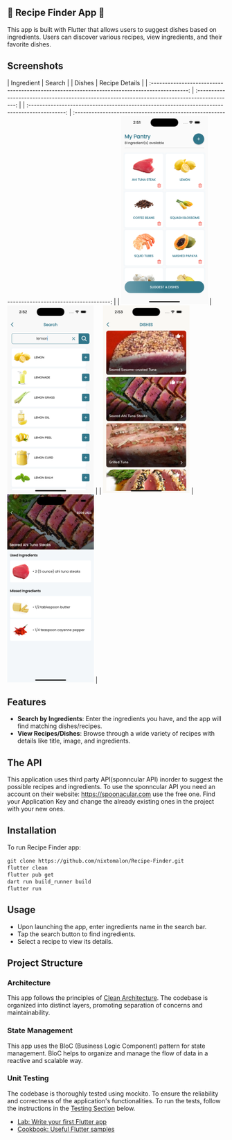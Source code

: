 ## 🍜 Recipe Finder App 🍜
This app is built with Flutter that allows users to suggest dishes based on ingredients. Users can discover various recipes, view ingredients, and their favorite dishes.

## Screenshots
|                                            Ingredient                                         |                                            Search                                             | |                                            Dishes                                             |                                         Recipe Details                                        |
| :-------------------------------------------------------------------------------------------: | :-------------------------------------------------------------------------------------------: | | :-------------------------------------------------------------------------------------------: | :-------------------------------------------------------------------------------------------: |
| <img src="https://github.com/nixtomalon/Recipe-Finder/blob/master/assets/screenshots/1.png" width="200"/> | <img src="https://github.com/nixtomalon/Recipe-Finder/blob/master/assets/screenshots/2.png" width="200"/> | | <img src="https://github.com/nixtomalon/Recipe-Finder/blob/master/assets/screenshots/3.png" width="200"/> | <img src="https://github.com/nixtomalon/Recipe-Finder/blob/master/assets/screenshots/4.png" width="200"/> |

## Features
- **Search by Ingredients**: Enter the ingredients you have, and the app will find matching dishes/recipes.
- **View Recipes/Dishes**: Browse through a wide variety of recipes with details like title, image, and ingredients.

## The API

This application uses third party API(sponncular API) inorder to suggest the possible recipes and ingredients. To use the sponncular API you need an account on their website: https://spoonacular.com use the free one. Find your Application Key and change the already existing ones in the project with your new ones.

## Installation
To run Recipe Finder app:
```shell
git clone https://github.com/nixtomalon/Recipe-Finder.git
flutter clean
flutter pub get
dart run build_runner build
flutter run
```

## Usage
- Upon launching the app, enter ingredients name in the search bar.<br>
- Tap the search button to find ingredients.
- Select a recipe to view its details.

## Project Structure

### Architecture

This app follows the principles of [Clean Architecture]([link_to_clean_architecture_docs](https://github.com/mahdinazmi/Flutter-News-App-Clean-Architecture/tree/main)). The codebase is organized into distinct layers, promoting separation of concerns and maintainability.

### State Management

This app uses the BloC (Business Logic Component) pattern for state management. BloC helps to organize and manage the flow of data in a reactive and scalable way.

### Unit Testing

The codebase is thoroughly tested using mockito. To ensure the reliability and correctness of the application's functionalities. To run the tests, follow the instructions in the [Testing Section](https://docs.flutter.dev/cookbook/testing/unit/mocking) below.


- [Lab: Write your first Flutter app](https://flutter.dev/docs/get-started/codelab)
- [Cookbook: Useful Flutter samples](https://flutter.dev/docs/cookbook)
